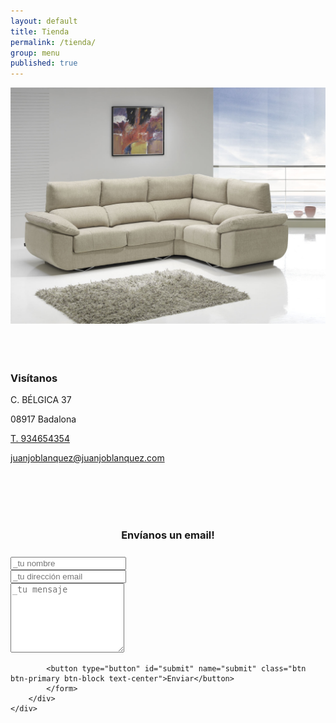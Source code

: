 ```yaml
---
layout: default
title: Tienda
permalink: /tienda/
group: menu
published: true
---
```


<div class="row">
	<div class="col-md-12">	
		<img class="img-responsive" src="/images/5-SOFA.jpg" alt="">
	</div>
</div>

<div class="row">
	<div class="col-md-12">
	    <br>
	    <br>
	    <br>
		<h3 class="text-center">Visítanos</h3>
		<p class="text-center">C. BÉLGICA 37</p>
        <p class="text-center">08917 Badalona</p>
        <p class="text-center"><a href="telto:+34934654354">T. 934654354</a></p>
        <p class="text-center"><a href="mailto:juanjoblanquez@juanjoblanquez.com" target="_blank">juanjoblanquez@juanjoblanquez.com</a></p>
	</div>
</div>

<div class="row">
	<div class="col-md-6 col-md-offset-3">
		<br>
		<br>
		<br>
	    <div class="form-area">  
	        <form role="form">
	        <br style="clear:both">
	                    <h3 style="margin-bottom: 25px; text-align: center;">Envíanos un email!</h3>
	    				<div class="form-group">
							<input type="text" class="form-control text-center"
							       id="name" name="name" placeholder="_tu nombre" required>
						</div>
						<div class="form-group">
							<input type="text" class="form-control text-center"
							       id="email" name="email" placeholder="_tu dirección email" required>
						</div>
	                    <div class="form-group">
	                    <textarea class="form-control text-center" type="textarea"
	                              id="message" placeholder="_tu mensaje" maxlength="600" rows="7"></textarea>        
	                    </div>
	            
	        <button type="button" id="submit" name="submit" class="btn btn-primary btn-block text-center">Enviar</button>
	        </form>
	    </div>
	</div>
</div>
